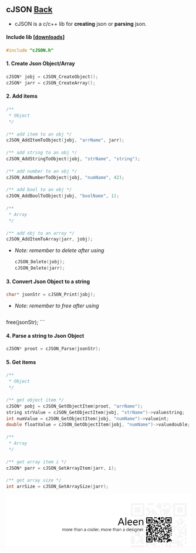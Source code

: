 ## cJSON [Back](./../c.md)

- cJSON is a c/c++ lib for **creating** json or **parsing** json.

#### Include lib [[**downloads**](https://github.com/aleen42/PersonalWiki/blob/master/Programming/c/CJson/cjson.zip?raw=true)]

```c
#include "cJSON.h"
```

#### 1. Create Json Object/Array

```c
cJSON* jobj = cJSON_CreateObject();
cJSON* jarr = cJSON_CreateArray();
```

#### 2. Add items

```c
/**
 * Object
 */
 
/** add item to an obj */
cJSON_AddItemToObject(jobj, "arrName", jarr);

/** add string to an obj */
cJSON_AddStringToObject(jobj, "strName", "string");

/** add number to an obj */
cJSON_AddNumberToObject(jobj, "numName", 42);

/** add bool to an obj */
cJSON_AddBoolToObject(jobj, "boolName", 1);

/**
 * Array
 */
 
/** add obj to an array */
cJSON_AddItemToArray(jarr, jobj);
```

- *Note: remember to delete after using*
    ```c
    cJSON_Delete(jobj);
    cJSON_Delete(jarr);
    ```

#### 3. Convert Json Object to a string

```c
char* jsonStr = cJSON_Print(jobj);
```

- *Note: remember to free after using*
    ```c
free(jsonStr);
    ```

#### 4. Parse a string to Json Object

```c
cJSON* proot = cJSON_Parse(jsonStr);
```

#### 5. Get items

```c
/**
 * Object
 */
 
/** get object item */
cJSON* pobj = cJSON_GetObjectItem(proot, "arrName");
string strValue = cJSON_GetObjectItem(jobj, "strName")->valuestring;
int numValue = cJSON_GetObjectItem(jobj, "numName")->valueint;
double floatValue = cJSON_GetObjectItem(jobj, "numName")->valuedouble;

/**
 * Array
 */
 
/** get array item i */
cJSON* parr = cJSON_GetArrayItem(jarr, i);

/** get array size */
int arrSize = cJSON_GetArraySize(jarr);
```

<a href="http://aleen42.github.io/" target="_blank" ><img src="./../../../pic/tail.gif"></a>

